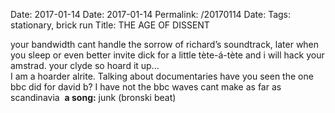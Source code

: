Date: 2017-01-14
Date: 2017-01-14
Permalink: /20170114
Date: 
Tags: stationary, brick run
Title: THE AGE OF DISSENT
  
your bandwidth cant handle the sorrow of richard’s soundtrack, later when you sleep or even better invite dick for a little tète-á-tète and i will hack your amstrad. your clyde so hoard it up…  
I am a hoarder alrite. Talking about documentaries have you seen the one bbc did for david b? I have not the bbc waves cant make as far as scandinavia 
**a song:** junk (bronski beat)